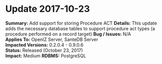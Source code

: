 # Update 2017-10-23

**Summary:** Add support for storing Procedure ACT
**Details:** This update adds the necessary database tables to support procedure act types (a procedure performed on a record target)
**Bug / Issues:** N/A  
**Applies To:** OpenIZ Server, SanteDB Server  
**Impacted Versions:** 0.2.0.4 - 0.9.0.6   
**Status:** Released \(October 23, 2017\)  
**Impact:** Medium
**RDBMS:** PostgreSQL

